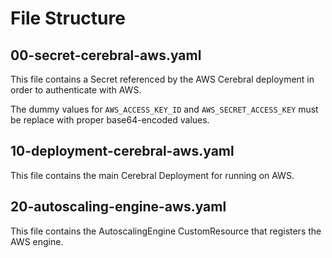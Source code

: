 # File Structure

## 00-secret-cerebral-aws.yaml

This file contains a Secret referenced by the AWS Cerebral deployment in order to authenticate with AWS.

The dummy values for `AWS_ACCESS_KEY_ID` and `AWS_SECRET_ACCESS_KEY` must be replace with proper base64-encoded values.

## 10-deployment-cerebral-aws.yaml

This file contains the main Cerebral Deployment for running on AWS.

## 20-autoscaling-engine-aws.yaml

This file contains the AutoscalingEngine CustomResource that registers the AWS engine.
